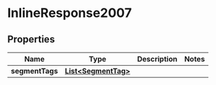 

# InlineResponse2007


## Properties

| Name | Type | Description | Notes |
|------------ | ------------- | ------------- | -------------|
|**segmentTags** | [**List&lt;SegmentTag&gt;**](SegmentTag.md) |  |  |



